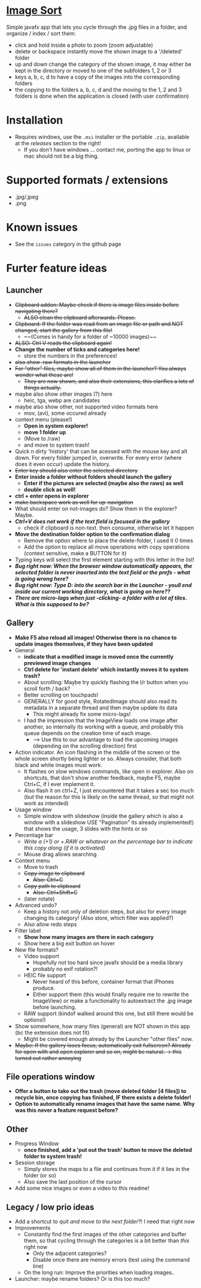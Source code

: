 # [Image Sort](https://github.com/Racopokemon/ImageSort)

Simple javafx app that lets you cycle through the .jpg files in a folder, and organize / index / sort them: 
* click and hold inside a photo to zoom (zoom adjustable)
* delete or backspace instantly move the shown image to a '/deleted' folder
* up and down change the category of the shown image, it may either be kept in the directory or moved to one of the subfolders 1, 2 or 3
* keys a, b, c, d to have a copy of the images into the corresponding folders
* the copying to the folders a, b, c, d and the moving to the 1, 2 and 3 folders is done when the application is closed (with user confirmation)

# Installation
* Requires windows, use the `.msi` installer or the portable `.zip`, available at the *releases* section to the right! 
  * If you don't have windows ... contact me, porting the app to linux or mac should not be a big thing. 

# Supported formats / extensions
* .jpg/.jpeg
* .png

# Known issues
* See the `issues` category in the github page

# Furter feature ideas

## Launcher
* ~~Clipboard addon: Maybe check if there is image files inside before navigating there?~~
  * ~~ALSO clean the clipboard afterwards. Please.~~
* ~~Clipboard: If the folder was read from an image file or path and NOT changed, start the gallery from this file!~~
  * ~~(Comes in handy for a folder of ~10000 images)~~
* ~~ALSO: Ctrl V reads the clipboard again!~~
* **Change the number of ticks and categories here!**
  * store the numbers in the preferences!
* ~~also show .raw formats in the launcher~~
* ~~For "other" files, maybe show all of them in the launcher? You always wonder what these are!~~
  * ~~They are now shown, and also their extensions, this clarifies a lots of things actually.~~
* maybe also show other images (?) here
  * heic, tga, webp are candidates
* maybe also show other, not supported video formats here
  * mov, (avi), some occured already
* context menu (please!)
  * **Open in system explorer!**
  * **move 1 folder up**
  * (Move to /raw)
  * and move to system trash!
* Quick n dirty 'history' that can be acessed with the mouse key and alt down. For every folder jumped in, overwrite. For every error (where does it even occur) update the history. 
* ~~Enter key should also enter the selected directory~~
* **Enter inside a folder without folders should launch the gallery**
  * **Enter if the pictures are selected (maybe also the raws) as well** 
  * **double click as well!**
* **ctrl + enter opens in explorer**
* ~~make backspace work as well for up-navigation~~
* What should enter on not-images do? Show them in the explorer? Maybe. 
* ***Ctrl+V does not work if the text field is focused in the gallery***
  * check if clipboard is non-text. then consume, otherwise let it happen
* **Move the destination folder option to the confirmation dialog**
  * Remove the option where to place the delete-folder, I used it 0 times
  * Add the option to replace all move operations with copy operations (context sensitive, make a BUTTON for it)
* Typing keys will select the first element starting with this letter in the list!
* ***Bug right now: When the browser window automatically appears, the selected folder is never inserted into the text field or the prefs - what is going wrong here?***
* ***Bug right now: Type D: into the search bar in the Launcher - youll end inside our current working directory, what is going on here??***
* ***There are micro-lags when just -clicking- a folder with a lot of tiles. What is this supposed to be?***
  
## Gallery
* **Make F5 also reload all images! Otherwise there is no chance to update images themselves, if they have been updated**
* General
  * **indicate that a modified image is moved once the currently previewed image changes**
  * **Ctrl delete for 'instant delete' which instantly moves it to system trash?**
  * About scrolling: Maybe try quickly flashing the l/r button when you scroll forth / back?
  * Better scrolling on touchpads! 
  * GENERALLY for good style, RotatedImage should also read its metadata in a separate thread and then maybe update its data
    * This might already fix some micro-lags! 
  * I had the impression that the ImageView loads one image after another, so internally its working with a queue, and probably this queue depends on the creation time of each image. 
    * --> Use this to our advantage to load the upcoming images (depending on the scrolling direction) first
* Action indicator. An icon flashing in the middle of the screen or the whole screen shortly being lighter or so. Always consider, that both black and white images must work.
  * It flashes on slow windows commands, like open in explorer. Also on shortcuts, that don't show another feedback, maybe F5, maybe Ctrl+C, if I ever implement it. 
  * Also flash it on ctrl+Z, I just encountered that it takes a sec too much (but the reason for this is likely on the same thread, so that might not work as intended)
* Usage window
  * Simple window with slideshow (inside the gallery which is also a window with a slideshow USE "Pagination" its already implemented!) that shows the usage, 3 slides with the hints or so
* Percentage bar
  * *Write a (+1) or +.RAW or whatever on the percentage bar to indicate this copy along (if it is activated)*
  * Mouse drag allows searching
* Context menu
  * Move to trash
  * ~~Copy image to clipboard~~
    * ~~Also: Ctrl+C~~
  * ~~Copy path to clipboard~~
    * ~~Also: Ctrl+Shift+C~~
  * (later rotate)
* Advanced undo? 
    * Keep a history not only of deletion steps, but also for every image changing its category! (Also store, which filter was applied?)
    * Also allow redo steps
* Filter label
  * **Show how many images are there in each category**
  * Show here a big exit button on hover
* New file formats?
  * Video support
    * Hopefully not too hard since javafx should be a media library
    * probably no exif rotation?!
  * HEIC file support
    * Never heard of this before, container format that iPhones produce. 
    * Either support them (this would finally require me to rewrite the ImageView) or make a functionality to autoextract the .jpg image before launching. 
  * RAW support (kindof walked around this one, but still there would be options!)
* Show somewhere, how many files (general) are NOT shown in this app (bc the extension does not fit)
  * Might be covered enough already by the Launcher "other files" now. 
* ~~Maybe: If the gallery loses focus, automatically exit fullscreen? Already for open with and open explorer and so on, might be natural. -> this turned out rather annoying~~

## File operations window
  * **Offer a button to take out the trash (move deleted folder \[4 files\]) to recycle bin, once copying has finished, IF there exists a delete folder!** 
  * **Option to automatically rename images that have the same name. Why was this never a feature request before?**

## Other
* Progress Window
  * **once finished, add a 'put out the trash' button to move the deleted folder to system trash!**
* Session storage
  * Simply stores the maps to a file and continues from it if it lies in the folder (or so)
  * Also save the last position of the cursor
* Add some nice images or even a video to this readme! 

## Legacy / low prio ideas
* Add a shortcut to quit *and move to the next folder*?! I need that right now
* Improvements
  * Constantly find the first images of the other categories and buffer them, so that cycling through the categories is a bit better than *this* right now
    * Only the adjacent categories?
    * Disable once there are memory errors (test using the command line)
  * On the long run: Improve the priorities when loading images..
* Launcher: maybe rename folders? Or is this too much? 

